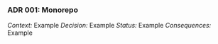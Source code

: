 ### ADR 001: Monorepo

*Context:* Example
*Decision:* Example
*Status:* Example
*Consequences:* Example
